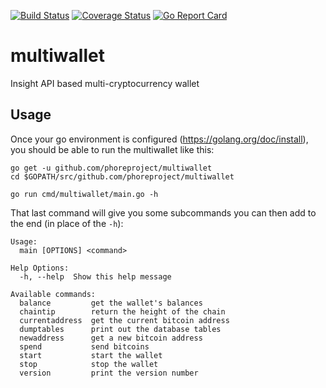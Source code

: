 [![Build Status](https://travis-ci.org/OpenBazaar/multiwallet.svg?branch=master)](https://travis-ci.org/OpenBazaar/multiwallet)
[![Coverage Status](https://coveralls.io/repos/github/OpenBazaar/multiwallet/badge.svg?branch=master)](https://coveralls.io/github/OpenBazaar/multiwallet?branch=master)
[![Go Report Card](https://goreportcard.com/badge/github.com/phoreproject/multiwallet)](https://goreportcard.com/report/github.com/phoreproject/multiwallet)

# multiwallet
Insight API based multi-cryptocurrency wallet

## Usage

Once your go environment is configured (https://golang.org/doc/install), you should be able to run the multiwallet like this:

```
go get -u github.com/phoreproject/multiwallet
cd $GOPATH/src/github.com/phoreproject/multiwallet

go run cmd/multiwallet/main.go -h
```

That last command will give you some subcommands you can then add to the end (in place of the `-h`):
```
Usage:
  main [OPTIONS] <command>

Help Options:
  -h, --help  Show this help message

Available commands:
  balance         get the wallet's balances
  chaintip        return the height of the chain
  currentaddress  get the current bitcoin address
  dumptables      print out the database tables
  newaddress      get a new bitcoin address
  spend           send bitcoins
  start           start the wallet
  stop            stop the wallet
  version         print the version number
```

